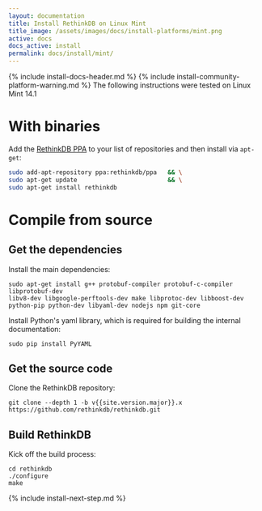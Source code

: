 ```yaml
---
layout: documentation
title: Install RethinkDB on Linux Mint
title_image: /assets/images/docs/install-platforms/mint.png
active: docs
docs_active: install
permalink: docs/install/mint/
---
```

{% include install-docs-header.md %}
{% include install-community-platform-warning.md %}
The following instructions were tested on Linux Mint 14.1

# With binaries #
Add the [RethinkDB PPA](https://launchpad.net/~rethinkdb/+archive/ppa) to your list of
repositories and then install via `apt-get`:  

```bash
sudo add-apt-repository ppa:rethinkdb/ppa   && \
sudo apt-get update                         && \
sudo apt-get install rethinkdb
```


# Compile from source #

## Get the dependencies ##
Install the main dependencies:

```
sudo apt-get install g++ protobuf-compiler protobuf-c-compiler libprotobuf-dev
libv8-dev libgoogle-perftools-dev make libprotoc-dev libboost-dev
python-pip python-dev libyaml-dev nodejs npm git-core
```

Install Python's yaml library, which is required for building the internal documentation:

```
sudo pip install PyYAML
```

## Get the source code ##
Clone the RethinkDB repository:

```
git clone --depth 1 -b v{{site.version.major}}.x https://github.com/rethinkdb/rethinkdb.git
```

## Build RethinkDB ##

Kick off the build process:

```
cd rethinkdb
./configure
make
```

{% include install-next-step.md %}
